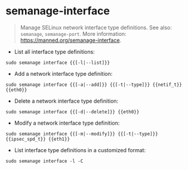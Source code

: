 # semanage-interface

> Manage SELinux network interface type definitions.
> See also: `semanage`, `semanage-port`.
> More information: <https://manned.org/semanage-interface>.

- List all interface type definitions:

`sudo semanage interface {{[-l|--list]}}`

- Add a network interface type definition:

`sudo semanage interface {{[-a|--add]}} {{[-t|--type]}} {{netif_t}} {{eth0}}`

- Delete a network interface type definition:

`sudo semanage interface {{[-d|--delete]}} {{eth0}}`

- Modify a network interface type definition:

`sudo semanage interface {{[-m|--modify]}} {{[-t|--type]}} {{ipsec_spd_t}} {{eth1}}`

- List interface type definitions in a customized format:

`sudo semanage interface -l -C`
